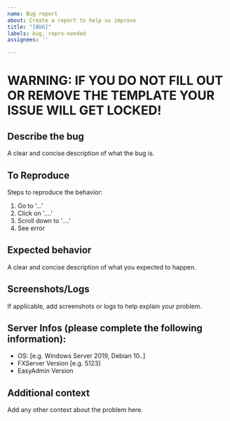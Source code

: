 ```yaml
---
name: Bug report
about: Create a report to help us improve
title: "[BUG]"
labels: bug, repro-needed
assignees: ''

---
```


# WARNING: IF YOU DO NOT FILL OUT OR REMOVE THE TEMPLATE YOUR ISSUE WILL GET LOCKED!

## Describe the bug
A clear and concise description of what the bug is.

## To Reproduce
Steps to reproduce the behavior:
1. Go to '...'
2. Click on '....'
3. Scroll down to '....'
4. See error

## Expected behavior
A clear and concise description of what you expected to happen.

## Screenshots/Logs
If applicable, add screenshots or logs to help explain your problem.


## Server Infos (please complete the following information):
 - OS: [e.g. Windows Server 2019, Debian 10..]
 - FXServer Version [e.g. 5123]
 - EasyAdmin Version

## Additional context
Add any other context about the problem here.

